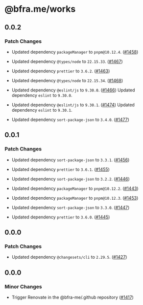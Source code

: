 # @bfra.me/works

## 0.0.2
### Patch Changes


- Updated dependency `packageManager` to `pnpm@10.12.4`. ([#1458](https://github.com/bfra-me/works/pull/1458))


- Updated dependency `@types/node` to `22.15.33`. ([#1467](https://github.com/bfra-me/works/pull/1467))


- Updated dependency `prettier` to `3.6.2`. ([#1463](https://github.com/bfra-me/works/pull/1463))


- Updated dependency `@types/node` to `22.15.34`. ([#1468](https://github.com/bfra-me/works/pull/1468))


- Updated dependency `@eslint/js` to `9.30.0`. ([#1466](https://github.com/bfra-me/works/pull/1466))
  Updated dependency `eslint` to `9.30.0`.

- Updated dependency `@eslint/js` to `9.30.1`. ([#1474](https://github.com/bfra-me/works/pull/1474))
  Updated dependency `eslint` to `9.30.1`.

- Updated dependency `sort-package-json` to `3.4.0`. ([#1477](https://github.com/bfra-me/works/pull/1477))

## 0.0.1
### Patch Changes


- Updated dependency `sort-package-json` to `3.3.1`. ([#1456](https://github.com/bfra-me/works/pull/1456))


- Updated dependency `prettier` to `3.6.1`. ([#1455](https://github.com/bfra-me/works/pull/1455))


- Updated dependency `sort-package-json` to `3.2.2`. ([#1446](https://github.com/bfra-me/works/pull/1446))


- Updated dependency `packageManager` to `pnpm@10.12.2`. ([#1443](https://github.com/bfra-me/works/pull/1443))


- Updated dependency `packageManager` to `pnpm@10.12.3`. ([#1453](https://github.com/bfra-me/works/pull/1453))


- Updated dependency `sort-package-json` to `3.3.0`. ([#1447](https://github.com/bfra-me/works/pull/1447))


- Updated dependency `prettier` to `3.6.0`. ([#1445](https://github.com/bfra-me/works/pull/1445))

## 0.0.0
### Patch Changes


- Updated dependency `@changesets/cli` to `2.29.5`. ([#1427](https://github.com/bfra-me/works/pull/1427))

## 0.0.0
### Minor Changes


- Trigger Renovate in the @bfra-me/.github repository ([#1417](https://github.com/bfra-me/works/pull/1417))
